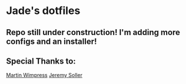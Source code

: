 # Jade's dotfiles
## Repo still under construction! I'm adding more configs and an installer!

## Special Thanks to:
[Martin Wimpress](https://github.com/flexiondotorg)
[Jeremy Soller](https://github.com/jackpot51)
